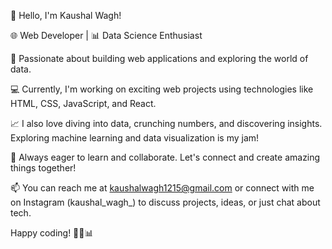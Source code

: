 👋 Hello, I'm Kaushal Wagh!

🌐 Web Developer | 📊 Data Science Enthusiast

🚀 Passionate about building web applications and exploring the world of data.

💻 Currently, I'm working on exciting web projects using technologies like HTML, CSS, JavaScript, and React.

📈 I also love diving into data, crunching numbers, and discovering insights. Exploring machine learning and data visualization is my jam!

🌱 Always eager to learn and collaborate. Let's connect and create amazing things together!

📫 You can reach me at kaushalwagh1215@gmail.com or connect with me on Instagram (kaushal_wagh_) to discuss projects, ideas, or just chat about tech.

Happy coding! 👨‍💻📊
 

<!---
Kaushalwagh15/Kaushalwagh15 is a ✨ special ✨ repository because its `README.md` (this file) appears on your GitHub profile.
You can click the Preview link to take a look at your changes.
--->
